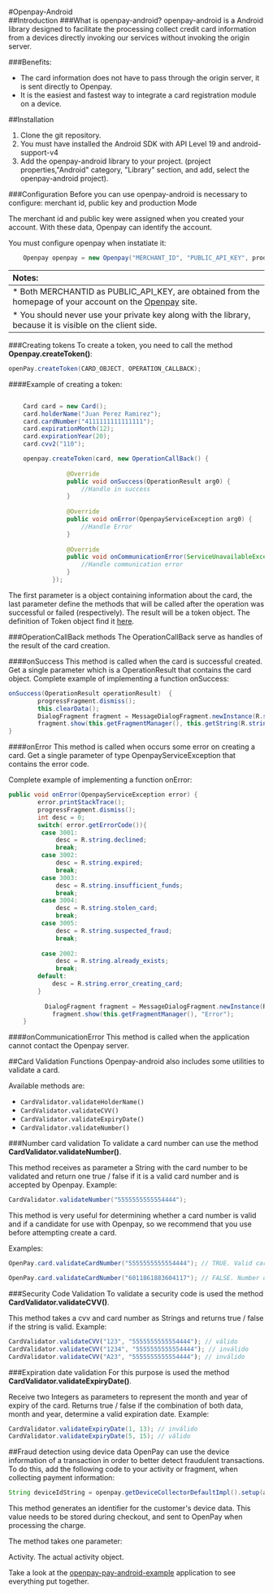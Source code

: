 #Openpay-Android  
##Introduction
###What is openpay-android?
openpay-android is a Android library designed to facilitate the processing collect credit card information from a devices directly invoking our services without invoking the origin server.

###Benefits:
* The card information does not have to pass through the origin server, it is sent directly to Openpay.
* It is the easiest and fastest way to integrate a card registration module on a device.

##Installation

1. Clone the git repository.
2. You must have installed the Android SDK with API Level 19 and android-support-v4
3. Add the openpay-android library to your project. (project properties,"Android" category, "Library" section, and add, select the openpay-android project).

###Configuration
Before you can use openpay-android is necessary to configure: merchant id, public key and production Mode

The merchant id and public key were assigned when you created your account. With these data, Openpay can identify the account.

You must configure openpay  when instatiate it:

```java
	Openpay openpay = new Openpay("MERCHANT_ID", "PUBLIC_API_KEY", productionMode);
```
|Notes:|
|:------|
|* Both MERCHANTID as PUBLIC_API_KEY, are obtained from the homepage of your account on the [Openpay](http://www.openpay.mx/) site.|
|* You should never use your private key along with the library, because it is visible on the client side.|

###Creating tokens
To create a token, you need to call the method **Openpay.createToken()**:
```java
openPay.createToken(CARD_OBJECT, OPERATION_CALLBACK);
```

####Example of creating a token:
```java

	Card card = new Card();
	card.holderName("Juan Perez Ramirez");
	card.cardNumber("4111111111111111");
	card.expirationMonth(12);
	card.expirationYear(20);
	card.cvv2("110");

	openpay.createToken(card, new OperationCallBack() {
				
				@Override
				public void onSuccess(OperationResult arg0) {
					//Handlo in success
				}
				
				@Override
				public void onError(OpenpayServiceException arg0) {
					//Handle Error
				}
				
				@Override
				public void onCommunicationError(ServiceUnavailableException arg0) {
					//Handle communication error
				}
			});	
```

The first parameter is a  object containing information about the card, the last  parameter define the methods that will be called after the operation was successful or failed (respectively). The result will be a token object.
The definition of Token object find it [here](http://docs.openpay.mx/#tokens).

###OperationCallBack methods
The OperationCallBack serve as handles of the result of the card creation.

####onSuccess
This method is called when the card is successful created. Get a single parameter which is a OperationResult that contains the card object.
Complete example of implementing a function onSuccess:

```java
onSuccess(OperationResult operationResult)  {
		progressFragment.dismiss();
		this.clearData();
	    DialogFragment fragment = MessageDialogFragment.newInstance(R.string.card_added, this.getString(R.string.card_created));
        fragment.show(this.getFragmentManager(), this.getString(R.string.info));
}
```

####onError
This method is called when occurs some error on creating a card. Get a single parameter of type OpenpayServiceException that contains the error code.

Complete example of implementing a function onError:

```java
public void onError(OpenpayServiceException error) {
		error.printStackTrace();
		progressFragment.dismiss();
		int desc = 0;
		switch( error.getErrorCode()){
		 case 3001:
			 desc = R.string.declined;
			 break;
		 case 3002:
			 desc = R.string.expired;
			 break;
		 case 3003:
			 desc = R.string.insufficient_funds;
			 break;
		 case 3004:
			 desc = R.string.stolen_card;
			 break;
		 case 3005:
			 desc = R.string.suspected_fraud;
			 break;
			 
		 case 2002:
			 desc = R.string.already_exists;
			 break;
		default:
			desc = R.string.error_creating_card;
		}
		
		  DialogFragment fragment = MessageDialogFragment.newInstance(R.string.error, this.getString(desc));
	        fragment.show(this.getFragmentManager(), "Error");
	}
```

####onCommunicationError
This method is called when the application cannot contact the Openpay server.



##Card Validation Functions
Openpay-android also includes some utilities to validate a card.

Available methods are:

* `CardValidator.validateHolderName()`
* `CardValidator.validateCVV()`
* `CardValidator.validateExpiryDate()`
* `CardValidator.validateNumber()`

###Number card validation
To validate a card number can use the method **CardValidator.validateNumber()**.

This method receives as parameter a String with the card number to be validated and return one true / false if it is a valid card number and is accepted by Openpay. 
Example:
```java
CardValidator.validateNumber("5555555555554444");
```
This method is very useful for determining whether a card number is valid and if a candidate for use with Openpay, so we recommend that you use before attempting create a card.

Examples:
```java
OpenPay.card.validateCardNumber("5555555555554444"); // TRUE. Valid card number and accepted by OpenPay (MASTERCARD)

OpenPay.card.validateCardNumber("6011861883604117"); // FALSE. Number of valid card but not accepted by OpenPay (Discover)
```
###Security Code Validation
To validate a security code is used the method **CardValidator.validateCVV()**.

This method takes a cvv and card number as Strings and returns true / false if the string is valid. Example:
```javascript
CardValidator.validateCVV("123", "5555555555554444"); // válido
CardValidator.validateCVV("1234", "5555555555554444"); // inválido
CardValidator.validateCVV("A23", "5555555555554444"); // inválido
```
###Expiration date validation
For this purpose is used the method **CardValidator.validateExpiryDate()**.

Receive two Integers as parameters to represent the month and year of expiry of the card. Returns true / false if the combination of both data, month and year, determine a valid expiration date. Example:

```java
CardValidator.validateExpiryDate(1, 13); // inválido
CardValidator.validateExpiryDate(5, 15); // válido
```

##Fraud detection using device data
OpenPay can use the device information of a transaction in order to better detect fraudulent transactions.
To do this, add the following code to your activity or fragment, when collecting payment information:

```java
String deviceIdString = openpay.getDeviceCollectorDefaultImpl().setup(activity);
```

This method generates an identifier for the customer's device data. This value needs to be stored during checkout, and sent to OpenPay when processing the charge.

The method takes one parameter: 

Activity. The actual activity object.


Take a look at the [openpay-pay-android-example](https://github.com/open-pay/openpay-android/tree/master/openpay-android-example) application to see everything put together.
